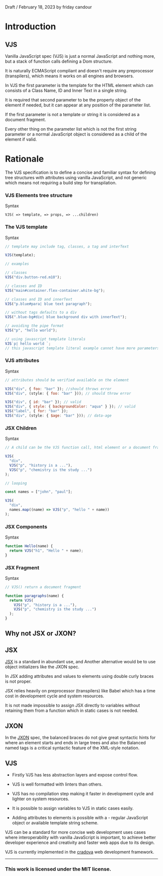 Draft / February 18, 2023 by friday candour

# Introduction

## VJS

Vanilla JavaScript spec (VJS) is just a normal JavaScript and nothing more, but a stack of function calls defining a Dom structure.

It is naturally ECMAScript compliant and doesn't require any preprocessor (transpilers), which means it works on all engines and browsers.

In VJS the first parameter is the template for the HTML element which can consists of a Class Name, ID and Inner Text in a single string.

It is required that second parameter to be the property object of the element if needed, but it can appear at any position of the parameter list.

If the first parameter is not a template or string it is considered as a document fragment.

Every other thing on the parameter list which is not the first string parameter or a normal JavaScript object is considered as a child of the element if valid.

# Rationale

The VJS specification is to define a concise and familiar syntax for defining tree structures with attributes using vanilla JavaScript, and not generic which means not requiring a build step for transpilation.

### VJS Elements tree structure

Syntax

```
VJS( => template, => props, => ...children)
```

### The VJS template

Syntax

```js
// template may include tag, classes, a tag and interText

VJS(template);

// examples

// classes
VJS("div.button-red.m10");

// classes and ID
VJS("main#container.flex-container.white-bg");

// classes and ID and innerText
VJS("p.blue#para| blue text paragraph");

// without tags defaults to a div
VJS(".blue-bg#div| blue background div with innerText");

// avoiding the pipe format
VJS("p", "hello world");

// using javascript template literals
VJS`p| hello world `;
// this javascript template literal example cannot have more parameters
```

### VJS attributes

Syntax

```js
// attributes should be verified available on the element

VJS("div", { foo: "bar" }); //should throws error
VJS("div", (style: { foo: "bar" })); // should throw error

VJS("div", { id: "bar" }); // valid
VJS("div", { style: { backgroundColor: "aqua" } }); // valid
VJS("label", { for: "bar" });
VJS("div", (style: { $age: "bar" })); // data-age
```

### JSX Children

Syntax

```js
// A child can be the VJS function call, html element or a document fragment.

VJS(
  "div",
  VJS("p", "history is a ..."),
  VJS("p", "chemistry is the study ...")
);

// looping

const names = ["john", "paul"];

VJS(
  "div",
  names.map((name) => VJS("p", "hello " + name))
);
```

### JSX Components

Syntax

```js
function Hello(name) {
  return VJS("h1", "Hello " + name);
}
```

### JSX Fragment

Syntax

```js
// VJS() return a document fragment

function paragraphs(name) {
  return VJS(
    VJS("p", "history is a ..."),
    VJS("p", "chemistry is the study ...")
  );
}
```

## Why not JSX or JXON?

## JSX

[JSX](https://facebook.github.io/jsx/#sec-prior-art) is a standard in abundant use, and Another alternative would be to use object initializers like the JXON spec.

In JSX adding attributes and values to elements using double curly braces is not proper.

JSX relies heavily on preprocessor (transpilers) like Babel which has a time cost in development cycle and system resources.

It is not made impossible to assign JSX directly to variables without retaining them from a function which in static cases is not needed.

## JXON

In the [JXON](https://htmlpreview.github.io/?https://github.com/mdn/archived-content/blob/main/files/en-us/archive/jxon/raw.html) spec, the balanced braces do not give great syntactic hints for where an element starts and ends in large trees and also the Balanced named tags is a critical syntactic feature of the XML-style notation.

## VJS

- Firstly VJS has less abstraction layers and expose control flow.

- VJS is well formatted with linters than others.

- VJS has no compilation step making it faster in development cycle and lighter on system resources.

- It is possible to assign variables to VJS in static cases easily.

- Adding attributes to elements is possible with a - regular JavaScript object or available template string scheme.

VJS can be a standard for more concise web development uses cases where interoperability with vanilla JavaScript is important, to achieve better developer experience and creativity and faster web apps due to its design.

VJS is currently implemented in the [cradova](https://github.com/fridaycandour/cradova) web development framework.

<hr>

### This work is licensed under the MIT license.
